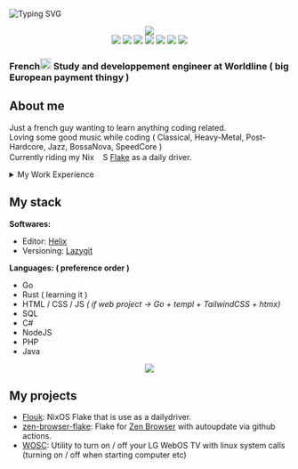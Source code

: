 ![Typing SVG](https://readme-typing-svg.demolab.com?font=Fira+Code&weight=500&size=56&duration=2500&pause=1000&color=478822&vCenter=true&repeat=false&width=850&height=56&lines=Ahoy+there,+are+you+lost%3F)

<div align="center">
  <img src="https://github-readme-stats.vercel.app/api?username=Prouk&show_icons=true&theme=date_night">
</div>

<div align="center">
  <a href="https://github.com/Prouk"><img src="https://img.shields.io/badge/Github-grey?style=for-the-badge&logo=github"></a>
  <a href="https://www.reddit.com/user/Prouk/"><img src="https://img.shields.io/reddit/user-karma/combined/Prouk?style=for-the-badge&logo=Reddit"></a>
  <a href="https://www.linkedin.com/in/valentin-tahon/"><img src="https://img.shields.io/badge/in-blue?style=for-the-badge&logo=Linkedin"></a>
  <a href="https://infosec.exchange/@Prouk"><img src="https://img.shields.io/badge/Mastodon-grey?style=for-the-badge&logo=Mastodon"></a>
  <img src="https://img.shields.io/badge/prouk-grey?style=for-the-badge&logo=Discord">
  <a href="https://discord.gg/U566M3pvYr"><img src="https://img.shields.io/discord/1239904260179623997?style=for-the-badge&logo=Discord&label=Server"></a>
  <a href="https://x.com/Prouk_"><img src="https://img.shields.io/twitter/follow/Prouk_?style=for-the-badge&label=%40Prouk_&logo=X"></a>
</div>

### French<img src="https://go.dev/images/go-logo-blue.svg" height="20">  Study and developpement engineer at Worldline ( big European payment thingy )

## About me

Just a french guy wanting to learn anything coding related.\
Loving some good music while coding ( Classical, Heavy-Metal, Post-Hardcore, Jazz, BossaNova, SpeedCore )\
Currently riding my Nix<img src="https://nixos.org/favicon.ico" height="16">S [Flake](https://github.com/Prouk/Flouk) as a daily driver.

<details>

<summary>My Work Experience</summary>

### Now: [Worldline](https://worldline.com/) ( European Payment solution )

**Out of order:**\
Go, Kafka, Puppet, GitLab CI\
Working on the payment solution itself, and sometimes on web tools for testers and certifications

### Before: Umanis (Consulting company that have been bought)

**Out of order:**\
NodeJS, Java\
Working on a tool for managing patients medications in some french hospitals

### Beforer: [Kimoce](https://kimoce-oslo.fr/) ( Entreprise stocks management )

**Out of order:**\
JAVA, NodeJS\
Working on a software helping employee, stock, ticketing management

</details>

## My stack

**Softwares:**

- Editor: [Helix](https://github.com/helix-editor/helix)
- Versioning: [Lazygit](https://github.com/jesseduffield/lazygit)

**Languages: ( preference order )**

- Go
- Rust ( learning it )
- HTML / CSS / JS *( if web project -> Go + templ + TailwindCSS + htmx)*
- SQL
- C#
- NodeJS
- PHP
- Java

<div align="center">
  <img src="https://github-readme-stats.vercel.app/api/top-langs/?username=Prouk&size_weight=0.5&count_weight=0.5&layout=compact&theme=date_night">
</div>

## My projects

- [Flouk](https://github.com/Prouk/Flouk): NixOS Flake that is use as a dailydriver.
- [zen-browser-flake](https://github.com/Prouk/zen-browser-flake): Flake for [Zen Browser](https://zen-browser.app/) with autoupdate via github actions.
- [WOSC](https://github.com/Prouk/WOSC): Utility to turn on / off your LG WebOS TV with linux system calls (turning on / off when starting computer etc)
